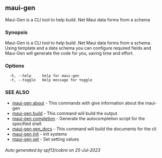 ## maui-gen

Maui-Gen is a CLI tool to help build .Net Maui data forms from a schema

### Synopsis

Maui-Gen is a CLI tool to help build .Net Maui data forms from a schema.
	Using template and a data schema you can configure required fields and Maui-Gen will
	generate the code for you, saving time and effort.
	

### Options

```
  -h, --help     help for maui-gen
  -t, --toggle   Help message for toggle
```

### SEE ALSO

* [maui-gen about](maui-gen_about.md)	 - This commands with give information about the maui-gen
* [maui-gen build](maui-gen_build.md)	 - This command will build the output
* [maui-gen completion](maui-gen_completion.md)	 - Generate the autocompletion script for the specified shell
* [maui-gen gen_docs](maui-gen_gen_docs.md)	 - This command will build the documents for the cli
* [maui-gen init](maui-gen_init.md)	 - init systems
* [maui-gen set](maui-gen_set.md)	 - Set setting values

###### Auto generated by spf13/cobra on 25-Jul-2023
